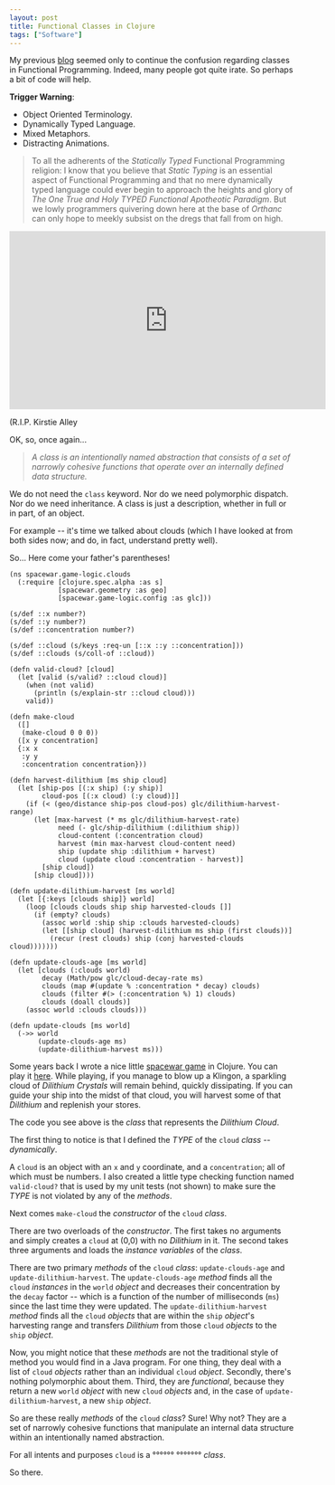```yaml
---
layout: post
title: Functional Classes in Clojure
tags: ["Software"]
---
```

My previous [blog](http://blog.cleancoder.com/uncle-bob/2023/01/18/functional-classes.html) seemed only to continue the confusion regarding classes in Functional Programming.  Indeed, many people got quite irate.  So perhaps a bit of code will help.

__Trigger Warning__:
 
 - Object Oriented Terminology. 
 - Dynamically Typed Language.
 - Mixed Metaphors.
 - Distracting Animations.

>To all the adherents of the _Statically Typed_ Functional Programming religion:  I know that you believe that _Static Typing_ is an essential aspect of Functional Programming and that no mere dynamically typed language could ever begin to approach the heights and glory of _The One True and Holy TYPED Functional Apotheotic Paradigm_.  But we lowly programmers quivering down here at the base of _Orthanc_ can only hope to meekly subsist on the dregs that fall from on high.

<iframe width="560" height="315" src="https://www.youtube.com/embed/1KRqeDEQcYk" title="YouTube video player" frameborder="0" allow="accelerometer; autoplay; clipboard-write; encrypted-media; gyroscope; picture-in-picture; web-share" allowfullscreen></iframe>

(R.I.P. Kirstie Alley 

OK, so, once again...

>_A class is an intentionally named abstraction that consists of a set of narrowly cohesive functions that operate over an internally defined data structure._

We do not need the `class` keyword.  Nor do we need polymorphic dispatch.  Nor do we need inheritance.  A class is just a description, whether in full or in part, of an object.  

For example -- it's time we talked about clouds (which I have looked at from both sides now; and do, in fact, understand pretty well).  

So... Here come your father's parentheses!

	(ns spacewar.game-logic.clouds
	  (:require [clojure.spec.alpha :as s]
	            [spacewar.geometry :as geo]
	            [spacewar.game-logic.config :as glc]))

	(s/def ::x number?)
	(s/def ::y number?)
	(s/def ::concentration number?)

	(s/def ::cloud (s/keys :req-un [::x ::y ::concentration]))
	(s/def ::clouds (s/coll-of ::cloud))

	(defn valid-cloud? [cloud]
	  (let [valid (s/valid? ::cloud cloud)]
	    (when (not valid)
	      (println (s/explain-str ::cloud cloud)))
	    valid))

	(defn make-cloud
	  ([]
	   (make-cloud 0 0 0))
	  ([x y concentration]
	  {:x x
	   :y y
	   :concentration concentration}))

	(defn harvest-dilithium [ms ship cloud]
	  (let [ship-pos [(:x ship) (:y ship)]
	        cloud-pos [(:x cloud) (:y cloud)]]
	    (if (< (geo/distance ship-pos cloud-pos) glc/dilithium-harvest-range)
	      (let [max-harvest (* ms glc/dilithium-harvest-rate)
	            need (- glc/ship-dilithium (:dilithium ship))
	            cloud-content (:concentration cloud)
	            harvest (min max-harvest cloud-content need)
	            ship (update ship :dilithium + harvest)
	            cloud (update cloud :concentration - harvest)]
	        [ship cloud])
	      [ship cloud])))

	(defn update-dilithium-harvest [ms world]
	  (let [{:keys [clouds ship]} world]
	    (loop [clouds clouds ship ship harvested-clouds []]
	      (if (empty? clouds)
	        (assoc world :ship ship :clouds harvested-clouds)
	        (let [[ship cloud] (harvest-dilithium ms ship (first clouds))]
	          (recur (rest clouds) ship (conj harvested-clouds cloud)))))))

	(defn update-clouds-age [ms world]
	  (let [clouds (:clouds world)
	        decay (Math/pow glc/cloud-decay-rate ms)
	        clouds (map #(update % :concentration * decay) clouds)
	        clouds (filter #(> (:concentration %) 1) clouds)
	        clouds (doall clouds)]
	    (assoc world :clouds clouds)))

	(defn update-clouds [ms world]
	  (->> world
	       (update-clouds-age ms)
	       (update-dilithium-harvest ms)))
	
Some years back I wrote a nice little [spacewar game](http://blog.cleancoder.com/uncle-bob/2021/11/28/Spacewar.html) in Clojure.  You can play it [here](http://spacewar.fikesfarm.com/spacewar.html).  While playing, if you manage to blow up a Klingon, a sparkling cloud of _Dilithium Crystals_ will remain behind, quickly dissipating.  If you can guide your ship into the midst of that cloud, you will harvest some of that _Dilithium_ and replenish your stores.  

The code you see above is the _class_ that represents the _Dilithium Cloud_.  

The first thing to notice is that I defined the _TYPE_ of the `cloud` _class_ -- _dynamically_.  

A `cloud` is an object with an `x` and `y` coordinate, and a `concentration`; all of which must be numbers.  I also created a little type checking function named `valid-cloud?` that is used by my unit tests (not shown) to make sure the _TYPE_ is not violated by any of the _methods_.

Next comes `make-cloud` the _constructor_ of the `cloud` _class_.  

There are two overloads of the _constructor_.  The first takes no arguments and simply creates a `cloud` at (0,0) with no _Dilithium_ in it.  The second takes three arguments and loads the _instance variables_ of the _class_.

There are two primary _methods_ of the `cloud` _class_: `update-clouds-age` and `update-dilithium-harvest`.  The `update-clouds-age` _method_ finds all the `cloud` _instances_ in the `world` _object_ and decreases their concentration by the `decay` factor -- which is a function of the number of milliseconds (`ms`) since the last time they were updated. The `update-dilithium-harvest` _method_ finds all the `cloud` _objects_ that are within the `ship` _object_'s harvesting range and transfers _Dilithium_ from those `cloud` _objects_ to the `ship` _object_.

Now, you might notice that these _methods_ are not the traditional style of method you would find in a Java program.  For one thing, they deal with a list of `cloud` _objects_ rather than an individual `cloud` _object_.  Secondly, there's nothing polymorphic about them.  Third, they are _functional_, because they return a new `world` _object_ with new `cloud` _objects_ and, in the case of `update-dilithium-harvest`, a new `ship` _object_.

So are these really _methods_ of the `cloud` _class_?  Sure!  Why not?  They are a set of narrowly cohesive functions that manipulate an internal data structure within an intentionally named abstraction.  

For all intents and purposes `cloud` is a °°°°°° °°°°°°° _class_.

So there.






